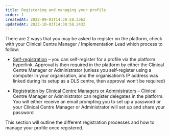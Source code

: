 ```yaml
---
title: Registering and managing your profile
order: 1
createdAt: 2022-09-01T14:38:58.236Z
updatedAt: 2023-10-03T14:38:58.243Z
---
```

There are 2 ways that you may be asked to register on the platform, check with your Clinical Centre Manager / Implementation Lead which process to follow:

- [Self-registration](self-registering-for-your-profile) – you can self-register for a profile via the platform hyperlink. Approval is then required in the platform by either the Clinical Centre Manager or Administrator (unless you self-register using a computer in your organisation, and the organisation’s IP address was linked during its setup as a DLS centre, then approval won’t be required)

- [Registration by Clinical Centre Managers or Administrators](being-registered-by-clinical-centre-managers) – Clinical Centre Manager or Administrator can register delegates in the platform. You will either receive an email prompting you to set up a password or your Clinical Centre Manager or Administrator will set up and share your password 

This section will outline the different registration processes and how to manage your profile once registered.
